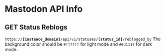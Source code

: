 # Mastodon API Info
## GET Status Reblogs 
`https://`**`[instance_domain]`**`/api/v1/statuses/`**`[status_id]`**`/reblogged_by`
The background color should be `#ffffff` for light mode and `#0d1117` for dark mode.
